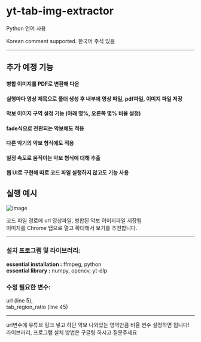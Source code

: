 # yt-tab-img-extractor

Python 언어 사용

Korean comment supported. 한국어 주석 있음

***
## 추가 예정 기능

#### 병합 이미지를 PDF로 변환해 다운

#### 실행마다 영상 제목으로 폴더 생성 후 내부에 영상 파일, pdf파일, 이미지 파일 저장

#### 악보 이미지 구역 설정 기능 (아래 몇%, 오른쪽 몇% 비율 설정)

#### fade식으로 전환되는 악보에도 적용

#### 다른 악기의 악보 형식에도 적용

#### 일정 속도로 움직이는 악보 형식에 대해 추출  

#### 웹 UI로 구현해 따로 코드 파일 실행하지 않고도 기능 사용

## 실행 예시
![image](https://github.com/user-attachments/assets/d6486f95-bea8-43b0-b5e8-197a489b7fac)

코드 파일 경로에 url 영상파일, 병합된 악보 이미지파일 저장됨  
이미지를 Chrome 탭으로 열고 확대해서 보기를 추천합니다.
***
### 설치 프로그램 및 라이브러리:  

**essential installation :**
ffmpeg,
python  
**essential library :**
numpy,
opencv,
yt-dlp

### 수정 필요한 변수:  
url (line 5),  
tab_region_ratio (line 45)

***

url변수에 유튜브 링크 넣고 하단 악보 나와있는 영역만큼 비율 변수 설정하면 됩니다!  
라이브러리, 프로그램 설치 방법은 구글링 하시고 질문주세요
